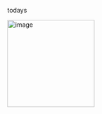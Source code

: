 todays

<img width="198" alt="image" src="https://github.com/Sossoh/SystemPgm/assets/128332587/0d975572-6b2e-4c38-b662-46e252f477a2">
